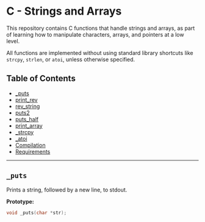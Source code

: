 # C - Strings and Arrays

This repository contains C functions that handle strings and arrays, as part of learning how to manipulate characters, arrays, and pointers at a low level.

All functions are implemented without using standard library shortcuts like `strcpy`, `strlen`, or `atoi`, unless otherwise specified.

## Table of Contents

- [_puts](#_puts)
- [print_rev](#print_rev)
- [rev_string](#rev_string)
- [puts2](#puts2)
- [puts_half](#puts_half)
- [print_array](#print_array)
- [_strcpy](#_strcpy)
- [_atoi](#_atoi)
- [Compilation](#compilation)
- [Requirements](#requirements)

---

## `_puts`

Prints a string, followed by a new line, to stdout.

**Prototype:**
```c
void _puts(char *str);
